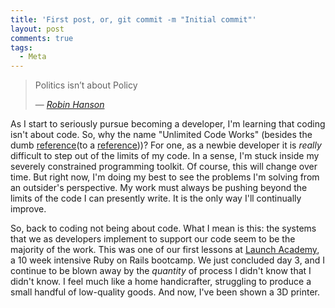 ```yaml
---
title: 'First post, or, git commit -m "Initial commit"'
layout: post
comments: true
tags:
  - Meta
---
```

> Politics isn’t about Policy
> 
> — <cite><a href="http://www.overcomingbias.com/2008/09/politics-isnt-a.html">Robin Hanson</a></cite>

As I start to seriously pursue becoming a developer, I'm learning that coding isn't about code. So, why the name "Unlimited Code Works" (besides the dumb [reference][1](to a [reference][2]))? For one, as a newbie developer it is *really* difficult to step out of the limits of my code. In a sense, I'm stuck inside my severely constrained programming toolkit. Of course, this will change over time. But right now, I'm doing my best to see the problems I'm solving from an outsider's perspective. My work must always be pushing beyond the limits of the code I can presently write. It is the only way I'll continually improve.

So, back to coding not being about code. What I mean is this: the systems that we as developers implement to support our code seem to be the majority of the work. This was one of our first lessons at [Launch Academy][3], a 10 week intensive Ruby on Rails bootcamp. We just concluded day 3, and I continue to be blown away by the *quantity* of process I didn't know that I didn't know. I feel much like a home handicrafter, struggling to produce a small handful of low-quality goods. And now, I've been shown a 3D printer.

[1]: http://www.fanfiction.net/s/5782108/64/Harry_Potter_and_the_Methods_of_Rationality
[2]: http://tvtropes.org/pmwiki/pmwiki.php/VisualNovel/FateStayNight
[3]: http://www.launchacademy.com/
